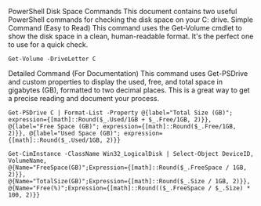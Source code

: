 PowerShell Disk Space Commands
This document contains two useful PowerShell commands for checking the disk space on your C: drive.
Simple Command (Easy to Read)
This command uses the Get-Volume cmdlet to show the disk space in a clean, human-readable format. It's the perfect one to use for a quick check.

```
Get-Volume -DriveLetter C
```

Detailed Command (For Documentation)
This command uses Get-PSDrive and custom properties to display the used, free, and total space in gigabytes (GB), formatted to two decimal places. This is a great way to get a precise reading and document your process.

```
Get-PSDrive C | Format-List -Property @{label="Total Size (GB)"; expression={[math]::Round($_.Used/1GB + $_.Free/1GB, 2)}}, @{label="Free Space (GB)"; expression={[math]::Round($_.Free/1GB, 2)}}, @{label="Used Space (GB)"; expression={[math]::Round($_.Used/1GB, 2)}}
```

```
Get-CimInstance -ClassName Win32_LogicalDisk | Select-Object DeviceID, VolumeName,
@{Name="FreeSpace(GB)";Expression={[math]::Round($_.FreeSpace / 1GB, 2)}},
@{Name="TotalSize(GB)";Expression={[math]::Round($_.Size / 1GB, 2)}},
@{Name="Free(%)";Expression={[math]::Round(($_.FreeSpace / $_.Size) * 100, 2)}}
```



